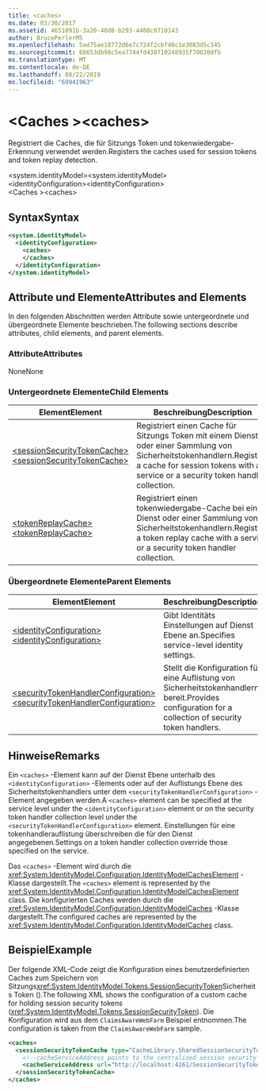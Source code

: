```yaml
---
title: <caches>
ms.date: 03/30/2017
ms.assetid: 4651091b-3a20-40d8-b293-4408c0710143
author: BrucePerlerMS
ms.openlocfilehash: 5ad75ae18772d6e7c724f2cbf40c1e3083d5c345
ms.sourcegitcommit: 68653db98c5ea7744fd438710248935f70020dfb
ms.translationtype: MT
ms.contentlocale: de-DE
ms.lasthandoff: 08/22/2019
ms.locfileid: "69941963"
---
```

# <a name="caches"></a><span data-ttu-id="02d6a-101">\<Caches ></span><span class="sxs-lookup"><span data-stu-id="02d6a-101">\<caches></span></span>
<span data-ttu-id="02d6a-102">Registriert die Caches, die für Sitzungs Token und tokenwiedergabe-Erkennung verwendet werden.</span><span class="sxs-lookup"><span data-stu-id="02d6a-102">Registers the caches used for session tokens and token replay detection.</span></span>  
  
 <span data-ttu-id="02d6a-103">\<system.identityModel></span><span class="sxs-lookup"><span data-stu-id="02d6a-103">\<system.identityModel></span></span>  
<span data-ttu-id="02d6a-104">\<identityConfiguration></span><span class="sxs-lookup"><span data-stu-id="02d6a-104">\<identityConfiguration></span></span>  
<span data-ttu-id="02d6a-105">\<Caches ></span><span class="sxs-lookup"><span data-stu-id="02d6a-105">\<caches></span></span>  
  
## <a name="syntax"></a><span data-ttu-id="02d6a-106">Syntax</span><span class="sxs-lookup"><span data-stu-id="02d6a-106">Syntax</span></span>  
  
```xml  
<system.identityModel>  
  <identityConfiguration>  
    <caches>  
    </caches>  
  </identityConfiguration>  
</system.identityModel>  
```  
  
## <a name="attributes-and-elements"></a><span data-ttu-id="02d6a-107">Attribute und Elemente</span><span class="sxs-lookup"><span data-stu-id="02d6a-107">Attributes and Elements</span></span>  
 <span data-ttu-id="02d6a-108">In den folgenden Abschnitten werden Attribute sowie untergeordnete und übergeordnete Elemente beschrieben.</span><span class="sxs-lookup"><span data-stu-id="02d6a-108">The following sections describe attributes, child elements, and parent elements.</span></span>  
  
### <a name="attributes"></a><span data-ttu-id="02d6a-109">Attribute</span><span class="sxs-lookup"><span data-stu-id="02d6a-109">Attributes</span></span>  
 <span data-ttu-id="02d6a-110">None</span><span class="sxs-lookup"><span data-stu-id="02d6a-110">None</span></span>  
  
### <a name="child-elements"></a><span data-ttu-id="02d6a-111">Untergeordnete Elemente</span><span class="sxs-lookup"><span data-stu-id="02d6a-111">Child Elements</span></span>  
  
|<span data-ttu-id="02d6a-112">Element</span><span class="sxs-lookup"><span data-stu-id="02d6a-112">Element</span></span>|<span data-ttu-id="02d6a-113">Beschreibung</span><span class="sxs-lookup"><span data-stu-id="02d6a-113">Description</span></span>|  
|-------------|-----------------|  
|[<span data-ttu-id="02d6a-114">\<sessionSecurityTokenCache></span><span class="sxs-lookup"><span data-stu-id="02d6a-114">\<sessionSecurityTokenCache></span></span>](sessionsecuritytokencache.md)|<span data-ttu-id="02d6a-115">Registriert einen Cache für Sitzungs Token mit einem Dienst oder einer Sammlung von Sicherheitstokenhandlern.</span><span class="sxs-lookup"><span data-stu-id="02d6a-115">Registers a cache for session tokens with a service or a security token handler collection.</span></span>|  
|[<span data-ttu-id="02d6a-116">\<tokenReplayCache></span><span class="sxs-lookup"><span data-stu-id="02d6a-116">\<tokenReplayCache></span></span>](tokenreplaycache.md)|<span data-ttu-id="02d6a-117">Registriert einen tokenwiedergabe-Cache bei einem Dienst oder einer Sammlung von Sicherheitstokenhandlern.</span><span class="sxs-lookup"><span data-stu-id="02d6a-117">Registers a token replay cache with a service or a security token handler collection.</span></span>|  
  
### <a name="parent-elements"></a><span data-ttu-id="02d6a-118">Übergeordnete Elemente</span><span class="sxs-lookup"><span data-stu-id="02d6a-118">Parent Elements</span></span>  
  
|<span data-ttu-id="02d6a-119">Element</span><span class="sxs-lookup"><span data-stu-id="02d6a-119">Element</span></span>|<span data-ttu-id="02d6a-120">Beschreibung</span><span class="sxs-lookup"><span data-stu-id="02d6a-120">Description</span></span>|  
|-------------|-----------------|  
|[<span data-ttu-id="02d6a-121">\<identityConfiguration></span><span class="sxs-lookup"><span data-stu-id="02d6a-121">\<identityConfiguration></span></span>](identityconfiguration.md)|<span data-ttu-id="02d6a-122">Gibt Identitäts Einstellungen auf Dienst Ebene an.</span><span class="sxs-lookup"><span data-stu-id="02d6a-122">Specifies service-level identity settings.</span></span>|  
|[<span data-ttu-id="02d6a-123">\<securityTokenHandlerConfiguration></span><span class="sxs-lookup"><span data-stu-id="02d6a-123">\<securityTokenHandlerConfiguration></span></span>](securitytokenhandlerconfiguration.md)|<span data-ttu-id="02d6a-124">Stellt die Konfiguration für eine Auflistung von Sicherheitstokenhandlern bereit.</span><span class="sxs-lookup"><span data-stu-id="02d6a-124">Provides configuration for a collection of security token handlers.</span></span>|  
  
## <a name="remarks"></a><span data-ttu-id="02d6a-125">Hinweise</span><span class="sxs-lookup"><span data-stu-id="02d6a-125">Remarks</span></span>  
 <span data-ttu-id="02d6a-126">Ein `<caches>` -Element kann auf der Dienst Ebene unterhalb des `<identityConfiguration>` -Elements oder auf der Auflistungs Ebene des Sicherheitstokenhandlers unter dem `<securityTokenHandlerConfiguration>` -Element angegeben werden.</span><span class="sxs-lookup"><span data-stu-id="02d6a-126">A `<caches>` element can be specified at the service level under the `<identityConfiguration>` element or on the security token handler collection level under the `<securityTokenHandlerConfiguration>` element.</span></span> <span data-ttu-id="02d6a-127">Einstellungen für eine tokenhandlerauflistung überschreiben die für den Dienst angegebenen.</span><span class="sxs-lookup"><span data-stu-id="02d6a-127">Settings on a token handler collection override those specified on the service.</span></span>  
  
 <span data-ttu-id="02d6a-128">Das `<caches>` -Element wird durch die <xref:System.IdentityModel.Configuration.IdentityModelCachesElement> -Klasse dargestellt.</span><span class="sxs-lookup"><span data-stu-id="02d6a-128">The `<caches>` element is represented by the <xref:System.IdentityModel.Configuration.IdentityModelCachesElement> class.</span></span> <span data-ttu-id="02d6a-129">Die konfigurierten Caches werden durch die <xref:System.IdentityModel.Configuration.IdentityModelCaches> -Klasse dargestellt.</span><span class="sxs-lookup"><span data-stu-id="02d6a-129">The configured caches are represented by the <xref:System.IdentityModel.Configuration.IdentityModelCaches> class.</span></span>  
  
## <a name="example"></a><span data-ttu-id="02d6a-130">Beispiel</span><span class="sxs-lookup"><span data-stu-id="02d6a-130">Example</span></span>  
 <span data-ttu-id="02d6a-131">Der folgende XML-Code zeigt die Konfiguration eines benutzerdefinierten Caches zum Speichern von Sitzungs<xref:System.IdentityModel.Tokens.SessionSecurityToken>Sicherheits Token ().</span><span class="sxs-lookup"><span data-stu-id="02d6a-131">The following XML shows the configuration of a custom cache for holding session security tokens (<xref:System.IdentityModel.Tokens.SessionSecurityToken>).</span></span> <span data-ttu-id="02d6a-132">Die Konfiguration wird aus dem `ClaimsAwareWebFarm` Beispiel entnommen.</span><span class="sxs-lookup"><span data-stu-id="02d6a-132">The configuration is taken from the `ClaimsAwareWebFarm` sample.</span></span>  
  
```xml  
<caches>  
  <sessionSecurityTokenCache type="CacheLibrary.SharedSessionSecurityTokenCache, CacheLibrary">  
    <!--cacheServiceAddress points to the centralized session security token cache service running in the web farm.-->  
    <cacheServiceAddress url="http://localhost:4161/SessionSecurityTokenCacheService.svc" />  
  </sessionSecurityTokenCache>  
</caches>  
```
